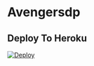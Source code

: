 # Avengersdp
    
## Deploy To Heroku

[![Deploy](https://www.herokucdn.com/deploy/button.svg)](https://heroku.com/deploy?template=https://github.com/kannan5678900/Avengersdp/tree/main)


